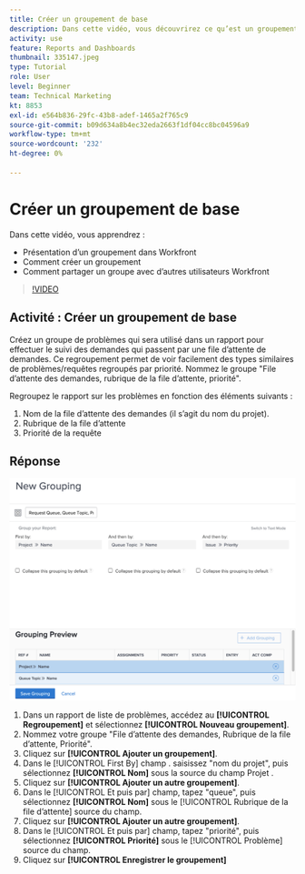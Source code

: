 ```yaml
---
title: Créer un groupement de base
description: Dans cette vidéo, vous découvrirez ce qu’est un groupement, comment créer un groupement et comment partager un groupement avec d’autres utilisateurs dans [!DNL  Workfront].
activity: use
feature: Reports and Dashboards
thumbnail: 335147.jpeg
type: Tutorial
role: User
level: Beginner
team: Technical Marketing
kt: 8853
exl-id: e564b836-29fc-43b8-adef-1465a2f765c9
source-git-commit: b09d634a8b4ec32eda2663f1df04cc8bc04596a9
workflow-type: tm+mt
source-wordcount: '232'
ht-degree: 0%

---
```


# Créer un groupement de base

Dans cette vidéo, vous apprendrez :

* Présentation d’un groupement dans Workfront
* Comment créer un groupement
* Comment partager un groupe avec d’autres utilisateurs Workfront

>[!VIDEO](https://video.tv.adobe.com/v/335147/?quality=12)

## Activité : Créer un groupement de base

Créez un groupe de problèmes qui sera utilisé dans un rapport pour effectuer le suivi des demandes qui passent par une file d’attente de demandes. Ce regroupement permet de voir facilement des types similaires de problèmes/requêtes regroupés par priorité. Nommez le groupe &quot;File d’attente des demandes, rubrique de la file d’attente, priorité&quot;.

Regroupez le rapport sur les problèmes en fonction des éléments suivants :

1. Nom de la file d’attente des demandes (il s’agit du nom du projet).
1. Rubrique de la file d’attente
1. Priorité de la requête

## Réponse

![Image de l&#39;écran pour créer un nouveau groupement](assets/grouping-exercise.png)

1. Dans un rapport de liste de problèmes, accédez au **[!UICONTROL Regroupement]** et sélectionnez **[!UICONTROL Nouveau groupement]**.
1. Nommez votre groupe &quot;File d’attente des demandes, Rubrique de la file d’attente, Priorité&quot;.
1. Cliquez sur **[!UICONTROL Ajouter un groupement]**.
1. Dans le [!UICONTROL First By] champ . saisissez &quot;nom du projet&quot;, puis sélectionnez **[!UICONTROL Nom]** sous la source du champ Projet .
1. Cliquez sur **[!UICONTROL Ajouter un autre groupement]**.
1. Dans le [!UICONTROL Et puis par] champ, tapez &quot;queue&quot;, puis sélectionnez **[!UICONTROL Nom]** sous le [!UICONTROL Rubrique de la file d’attente] source du champ.
1. Cliquez sur **[!UICONTROL Ajouter un autre groupement]**.
1. Dans le [!UICONTROL Et puis par] champ, tapez &quot;priorité&quot;, puis sélectionnez **[!UICONTROL Priorité]** sous le [!UICONTROL Problème] source du champ.
1. Cliquez sur **[!UICONTROL Enregistrer le groupement]**
